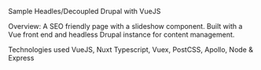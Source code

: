 Sample Headles/Decoupled Drupal with VueJS

Overview: 
A SEO friendly page with a slideshow component. Built with a Vue front end and headless Drupal instance for content management.

Technologies used
VueJS, Nuxt Typescript, Vuex, PostCSS, Apollo, Node & Express
